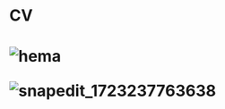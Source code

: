 <h1>CV<h1>

![hema](https://github.com/user-attachments/assets/684cecd3-02bf-4a88-82c9-d60c16259f83)

![snapedit_1723237763638](https://github.com/user-attachments/assets/46ea2267-90b2-4d8c-82a4-27f3382a3d9f)
